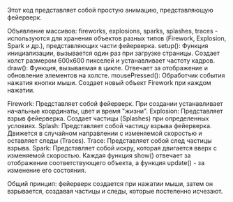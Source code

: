 Этот код представляет собой простую анимацию, представляющую фейерверк.

Объявление массивов: fireworks, explosions, sparks, splashes, traces - используются для хранения объектов разных типов (Firework, Explosion, Spark и др.), представляющих части фейерверка.
setup(): Функция инициализации, вызывается один раз при загрузке страницы. Создает холст размером 600x600 пикселей и устанавливает частоту кадров.
draw(): Функция, вызываемая в цикле. Отвечает за отображение и обновление элементов на холсте.
mousePressed(): Обработчик события нажатия кнопки мыши. Создает новый объект Firework при каждом нажатии.

Firework: Представляет собой фейерверк. При создании устанавливает начальные координаты, цвет и время "жизни".
Explosion: Представляет взрыв фейерверка. Создает частицы (Splashes) при определенных условиях.
Splash: Представляет собой частицу взрыва фейерверка. Движется в случайном направлении с изменяемой скоростью и оставляет следы (Traces).
Trace: Представляет собой след частицы взрыва.
Spark: Представляет собой искру, которая двигается вверх с изменяемой скоростью.
Каждая функция show() отвечает за отображение соответствующего объекта, а функция update() - за изменение его состояния.

Общий принцип: фейерверк создается при нажатии мыши, затем он взрывается, создавая частицы и следы, которые постепенно исчезают.
